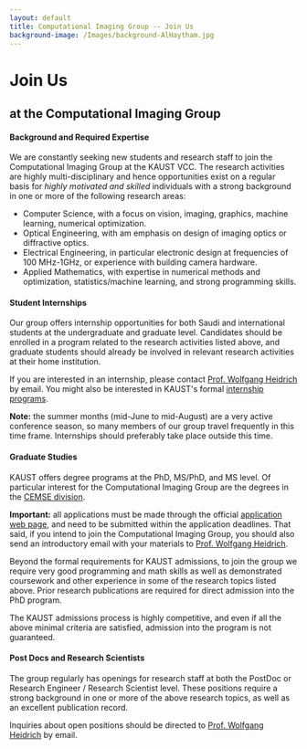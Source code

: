 ```yaml
---
layout: default
title: Computational Imaging Group -- Join Us
background-image: /Images/background-AlHaytham.jpg
---
```


# Join Us
## at the Computational Imaging Group



#### Background and Required Expertise

We are constantly seeking new students and research staff to join the Computational Imaging Group at the KAUST VCC. The research activities are highly multi-disciplinary and hence opportunities exist on a regular basis for <em>highly motivated and skilled</em> individuals with a strong background in one or more of the following research areas:

- Computer Science, with a focus on vision, imaging, graphics, machine learning, numerical optimization.
- Optical Engineering, with am emphasis on design of imaging optics or diffractive optics.
- Electrical Engineering, in particular electronic design at frequencies of 100 MHz-1GHz, or experience with building camera hardware.
- Applied Mathematics, with expertise in numerical methods and optimization, statistics/machine learning, and strong programming skills.


#### Student Internships

Our group offers internship opportunities for both Saudi and international students at the undergraduate and graduate level. Candidates should be enrolled in a program related to the research activities listed above, and graduate students should already be involved in relevant research activities at their home institution.

If you are interested in an internship, please contact [Prof. Wolfgang Heidrich](/People/heidriw) by email. You might also be interested in KAUST's formal [internship programs](https://vsrp.kaust.edu.sa/pages/internships.aspx).

**Note:** the summer months (mid-June to mid-August) are a very active conference season, so many members of our group travel frequently in this time frame. Internships should preferably take place outside this time.


#### Graduate Studies

KAUST offers degree programs at the PhD, MS/PhD, and MS level. Of particular interest for the Computational Imaging Group are the degrees in the [CEMSE division](https://cemse.kaust.edu.sa/Academics/Pages/Study%20Programs.aspx).

**Important:** all applications must be made through the official [application web page](https://kaust.hobsons.co.uk/emtinterestpage.aspx?ip=inquire), and need to be submitted within the application deadlines. That said, if you intend to join the Computational Imaging Group, you should also send an introductory email with your materials to [Prof. Wolfgang Heidrich](/People/heidriw).

Beyond the formal requirements for KAUST admissions, to join the group we require very good programming and math skills as well as demonstrated coursework and other experience in some of the research topics listed above. Prior research publications are required for direct admission into the PhD program.

The KAUST admissions process is highly competitive, and even if all the above minimal criteria are satisfied, admission into the program is not guaranteed.


#### Post Docs and Research Scientists

The group regularly has openings for research staff at both the PostDoc or Research Engineer / Research Scientist level. These positions require a strong background in one or more of the above research topics, as well as an excellent publication record.

Inquiries about open positions should be directed to [Prof. Wolfgang
Heidrich](/People/heidriw) by email.
